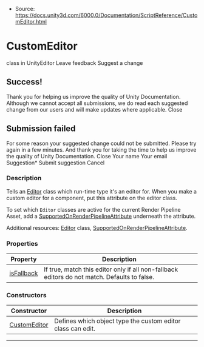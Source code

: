 * Source: https://docs.unity3d.com/6000.0/Documentation/ScriptReference/CustomEditor.html

# CustomEditor
class in UnityEditor
Leave feedback
Suggest a change
## Success!
Thank you for helping us improve the quality of Unity Documentation. Although we cannot accept all submissions, we do read each suggested change from our users and will make updates where applicable.
Close
## Submission failed
For some reason your suggested change could not be submitted. Please <a>try again</a> in a few minutes. And thank you for taking the time to help us improve the quality of Unity Documentation.
Close
Your name Your email Suggestion* Submit suggestion
Cancel
### Description
Tells an [Editor](https://docs.unity3d.com/6000.0/Documentation/ScriptReference/Editor.html) class which run-time type it's an editor for.
When you make a custom editor for a component, put this attribute on the editor class.  
  
To set which `Editor` classes are active for the current Render Pipeline Asset, add a [SupportedOnRenderPipelineAttribute](https://docs.unity3d.com/6000.0/Documentation/ScriptReference/Rendering.SupportedOnRenderPipelineAttribute.html) underneath the attribute.  
  
Additional resources: [Editor](https://docs.unity3d.com/6000.0/Documentation/ScriptReference/Editor.html) class, [SupportedOnRenderPipelineAttribute](https://docs.unity3d.com/6000.0/Documentation/ScriptReference/Rendering.SupportedOnRenderPipelineAttribute.html).
### Properties
Property | Description  
---|---  
[isFallback](https://docs.unity3d.com/6000.0/Documentation/ScriptReference/CustomEditor-isFallback.html) | If true, match this editor only if all non-fallback editors do not match. Defaults to false.  
### Constructors
Constructor | Description  
---|---  
[CustomEditor](https://docs.unity3d.com/6000.0/Documentation/ScriptReference/CustomEditor-ctor.html) | Defines which object type the custom editor class can edit.  
* * *

